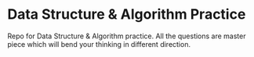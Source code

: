 # Data Structure & Algorithm Practice

Repo for Data Structure & Algorithm practice.
All the questions are master piece which will bend your thinking in different direction.
